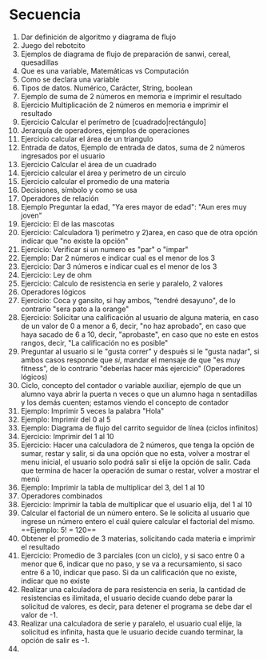 # Secuencia 

1. Dar definición de algoritmo y diagrama de flujo
2. Juego del rebotcito
3. Ejemplos de diagrama de flujo de preparación de sanwi, cereal, quesadillas
4. Que es una variable, Matemáticas vs Computación
5. Como se declara una variable
6. Tipos de datos. Numérico, Carácter, String, boolean
7. Ejemplo de suma de 2 números en memoria e imprimir el resultado
8. Ejercicio Multiplicación de 2 números en memoria e imprimir el resultado
9. Ejercicio Calcular el perímetro de [cuadrado|rectángulo]
10. Jerarquía de operadores, ejemplos de operaciones
11. Ejercicio calcular el área de un triangulo
12. Entrada de datos, Ejemplo de entrada de datos, suma de 2 números ingresados por el usuario
13. Ejercicio Calcular el área de un cuadrado
14. Ejercicio calcular el área y perímetro de un circulo
15. Ejercicio calcular el promedio de una materia
16. Decisiones, símbolo y como se usa
17. Operadores de relación
18. Ejemplo Preguntar la edad, "Ya eres mayor de edad": "Aun eres muy joven"
19. Ejercicio: El de las mascotas
20. Ejercicio: Calculadora 1) perímetro y 2)area, en caso que de otra opción indicar que "no existe la opción"
21. Ejercicio: Verificar si un numero es "par" o "impar"
22. Ejemplo: Dar 2 números e indicar cual es el menor de los 3
23. Ejercicio: Dar 3 números e indicar cual es el menor de los 3
24. Ejercicio: Ley de ohm
25. Ejercicio: Calculo de resistencia en serie y paralelo, 2 valores
26. Operadores lógicos
27. Ejercicio: Coca y gansito, si hay ambos, "tendré desayuno", de lo contrario "sera pato a la orange"
28. Ejercicio: Solicitar una calificación al usuario de alguna materia, en caso de un valor de 0 a menor a 6, decir, "no haz aprobado", en caso que haya sacado de 6 a 10, decir, "aprobaste", en caso que no este en estos rangos, decir, "La calificación no es posible"
29.  Preguntar al usuario si le "gusta correr" y después si le "gusta nadar", si ambos casos responde que *si*, mandar el mensaje de que "es muy fitness", de lo contrario "deberías hacer más ejercicio" (Operadores lógicos)
30.  Ciclo, concepto del contador o variable auxiliar, ejemplo de que un alumno vaya abrir la puerta n veces o que un alumno haga n sentadillas y los demás cuenten; estamos viendo el concepto de contador
31. Ejemplo: Imprimir 5 veces la palabra "Hola"
32. Ejemplo: Imprimir del 0 al 5
33. Ejemplo: Diagrama de flujo del carrito seguidor de línea (ciclos infinitos)
34. Ejercicio: Imprimir del 1 al 10 
35. Ejercicio: Hacer una calculadora de 2 números, que tenga la opción de sumar, restar y salir, si da una opción que no esta, volver a mostrar el menu inicial, el usuario solo podrá salir si elije la opción de salir. Cada que termina de hacer la operación de sumar o restar, volver a mostrar el menú
36. Ejemplo: Imprimir la tabla de multiplicar del 3, del 1 al 10
37. Operadores combinados
38. Ejercicio: Imprimir la tabla de multiplicar que el usuario elija, del 1 al 10
39. Calcular el factorial de un número entero. Se le solicita al usuario que ingrese un número entero el cuál quiere calcular el factorial del mismo. ==Ejemplo: 5! = 120==
40. Obtener el promedio de 3 materias, solicitando cada materia e imprimir el resultado
41. Ejercicio: Promedio de 3 parciales (con un ciclo), y si saco entre 0 a menor que 6, indicar que no paso, y se va a recursamiento, si saco entre 6 a 10, indicar que paso. Si da un calificación que no existe, indicar que no existe
42. Realizar una calculadora de para resistencia en seria, la cantidad de resistencias es ilimitada, el usuario decide cuando debe parar la solicitud de valores, es decir, para detener el programa se debe dar el valor de -1.
43. Realizar una calculadora de serie y paralelo, el usuario cual elije, la solicitud es infinita, hasta que le usuario decide cuando terminar, la opción de salir es -1.
44. 